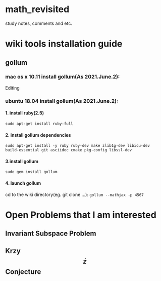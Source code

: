 # math_revisited
study notes, comments and etc.

# wiki tools installation guide
## gollum
### mac os x 10.11 install gollum(As 2021.June.2):
Editing
### ubuntu 18.04 install gollum(As 2021.June.2):
#### 1. install ruby(2.5)
`sudo apt-get install ruby-full`
#### 2. install gollum dependencies
`sudo apt-get install -y ruby ruby-dev make zlib1g-dev libicu-dev build-essential git asciidoc cmake pkg-config libssl-dev`
#### 3.install gollum  
`sudo gem install gollum`
#### 4. launch gollum
cd to the wiki directory(eg. git clone ...):
`gollum --mathjax -p 4567` 

# Open Problems that I am interested
## Invariant Subspace Problem
## Krzy$$\dot{z}$$ Conjecture

